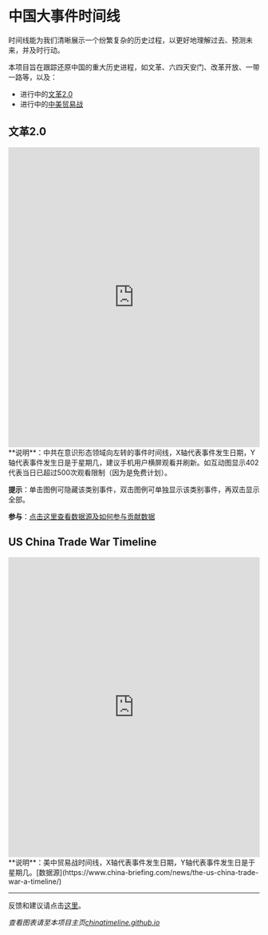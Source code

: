 # 中国大事件时间线
时间线能为我们清晰展示一个纷繁复杂的历史过程，以更好地理解过去、预测未来，并及时行动。

本项目旨在跟踪还原中国的重大历史进程，如文革、六四天安门、改革开放、一带一路等，以及：
- 进行中的[文革2.0](#ideologicalwar)
- 进行中的[中美贸易战](#tradewar)

## 文革2.0<a name="ideologicalwar"></a>
<!-- 如果你想看到图表而非本行文字，请至项目首页 https://chinatimeline.github.io -->

<!-- Start of iframe Code -->
<iframe width="100%" height="600" frameborder="0" scrolling="no" src="https://plot.ly/~chinatimeline/6.embed"></iframe>
<!--<iframe width="100%" height="600" frameborder="0" scrolling="no" src="https://plot.ly/~chinatimeline/0.embed"></iframe>-->
<!-- End of iframe Code -->
**说明**：中共在意识形态领域向左转的事件时间线，X轴代表事件发生日期，Y轴代表事件发生日是于星期几，建议手机用户横屏观看并刷新。如互动图显示402代表当日已超过500次观看限制（因为是免费计划）。

**提示**：单击图例可隐藏该类别事件，双击图例可单独显示该类别事件，再双击显示全部。

**参与**：[点击这里查看数据源及如何参与贡献数据](https://github.com/chinatimeline/data)


## US China Trade War Timeline<a name="tradewar"></a>
<!-- Start of iframe Code -->
<iframe width="100%" height="600" frameborder="0" scrolling="no" src="https://plot.ly/~chinatimeline/4.embed"></iframe>
<!-- End of iframe Code -->
**说明**：美中贸易战时间线，X轴代表事件发生日期，Y轴代表事件发生日是于星期几。[数据源](https://www.china-briefing.com/news/the-us-china-trade-war-a-timeline/)

---

反馈和建议请点击[这里](https://github.com/chinatimeline/chinatimeline.github.io/issues)。

_查看图表请至本项目主页[chinatimeline.github.io](https://chinatimeline.github.io)_

